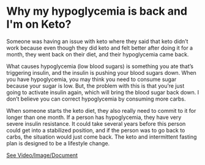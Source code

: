 # Why my hypoglycemia is back and I'm on Keto?

Someone was having an issue with keto where they said that keto didn’t work because even though they did keto and felt better after doing it for a month, they went back on their diet, and their hypoglycemia came back.

What causes hypoglycemia (low blood sugars) is something you ate that’s triggering insulin, and the insulin is pushing your blood sugars down. When you have hypoglycemia, you may think you need to consume sugar because your sugar is low. But, the problem with this is that you’re just going to activate insulin again, which will bring the blood sugar back down. I don’t believe you can correct hypoglycemia by consuming more carbs.

When someone starts the keto diet, they also really need to commit to it for longer than one month. If a person has hypoglycemia, they have very severe insulin resistance. It could take several years before this person could get into a stabilized position, and if the person was to go back to carbs, the situation would just come back. The keto and intermittent fasting plan is designed to be a lifestyle change.

 [See Video/Image/Document](https://hls-player.drberg.com/asset?path=migrated-assets/my-keto-diet-is-not-working-hypoglycemia-is-back-here-is-why-drberg)